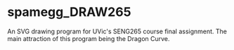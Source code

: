 # spamegg_DRAW265
An SVG drawing program for UVic's SENG265 course final assignment. The main attraction of this program being the Dragon Curve.
